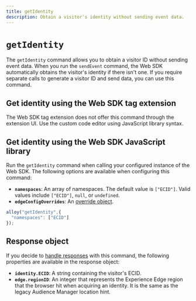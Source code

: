 ```yaml
---
title: getIdentity
description: Obtain a visitor's identity without sending event data.
---
```

# `getIdentity`

The `getIdentity` command allows you to obtain a visitor ID without sending event data. When you run the `sendEvent` command, the Web SDK automatically obtains the visitor's identity if there isn't one. If you require separate calls to generate a visitor ID and send data, you can use this command.

## Get identity using the Web SDK tag extension

The Web SDK tag extension does not offer this command through the extension UI. Use the custom code editor using JavaScript library syntax.

## Get identity using the Web SDK JavaScript library

Run the `getIdentity` command when calling your configured instance of the Web SDK. The following options are available when configuring this command:

* **`namespaces`**: An array of namespaces. The default value is `["ECID"]`. Valid values include `["ECID"]`, `null`, or `undefined`.
* **`edgeConfigOverrides`**: An [override object](command-overrides.md).

```js
alloy("getIdentity",{
  "namespaces": ["ECID"]
});
```

## Response object

If you decide to [handle responses](command-responses.md) with this command, the following properties are available in the response object:

* **`identity.ECID`**: A string containing the visitor's ECID.
* **`edge.regionID`**: An integer that represents the Experience Edge region that the browser hit when acquiring an identity. It is the same as the legacy Audience Manager location hint.
